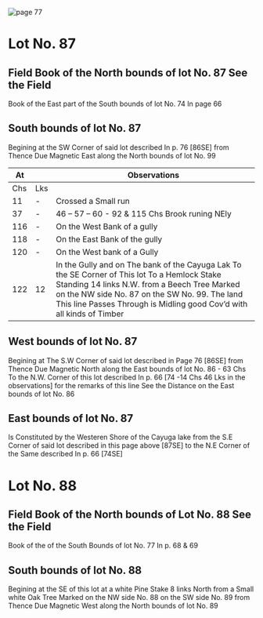![page 77](image/fieldbook/ovid-page-77.jpg)

# Lot No. 87

## Field Book of the North bounds of lot No. 87 See the Field

Book of the East part of the South bounds of lot No. 74 In page 66 

## South bounds of lot No. 87
Begining at the SW Corner of said lot described In p. 76 [86SE] from Thence Due Magnetic East along the North bounds of lot No. 99

| At |    | Observations |
| -- | -- | ------------ |
| Chs | Lks | |
11 | - | Crossed a Small run
37 | - | 46 – 57 – 60 - 92 & 115 Chs Brook runing NEly 
116 | - | On the West Bank of a gully
118 | - | On the East Bank of the gully
120 | - | On the West bank of a Gully
122 | 12 | In the Gully and on The bank of the Cayuga Lak To the SE Corner of This lot To a Hemlock Stake Standing 14 links N.W.  from a Beech Tree Marked on the NW side No. 87 on the SW No. 99. The land This line Passes Through is Midling good Cov’d  with all kinds of Timber

## West bounds of lot No. 87
Begining at The S.W Corner of said lot described in Page 76 [86SE] from Thence Due Magnetic North along the East bounds of lot No. 86 - 63 Chs To the N.W. Corner of this lot described  In p. 66 [74 -14 Chs 46 Lks in the observations] for the remarks of this line See the Distance on the East bounds of lot No. 86

## East bounds of lot No. 87
Is Constituted by the Westeren Shore of the Cayuga lake from the S.E Corner of said lot described in this page above [87SE] to the N.E  Corner of the Same described In p. 66 [74SE]

# Lot No. 88

## Field Book of the North bounds of Lot No. 88 See the Field
Book of the of the South Bounds of lot No. 77 In p. 68 & 69 

## South bounds of lot No. 88
Begining at the SE of this lot at a white Pine Stake 8 links North from a Small white Oak Tree Marked on the NW side No. 88 on the SW side No. 89 from Thence Due Magnetic West along the North bounds of lot No. 89


